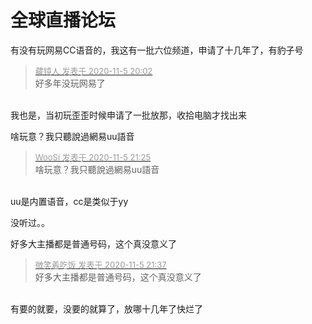 # 全球直播论坛


有没有玩网易CC语音的，我这有一批六位频道，申请了十几年了，有豹子号

<div class="quote"><blockquote><font size="2"><a href="https://www.hostloc.com/forum.php?mod=redirect&amp;goto=findpost&amp;pid=9408392&amp;ptid=762944" target="_blank"><font color="#999999">藏镜人 发表于 2020-11-5 20:02</font></a></font><br />
好多年没玩网易了</blockquote></div><br />
我也是，当初玩歪歪时候申请了一批放那，收拾电脑才找出来<img src="static/image/smiley/default/lol.gif" smilieid="12" border="0" alt="" />

啥玩意？我只聽說過網易uu語音

<div class="quote"><blockquote><font size="2"><a href="https://www.hostloc.com/forum.php?mod=redirect&amp;goto=findpost&amp;pid=9408825&amp;ptid=762944" target="_blank"><font color="#999999">WooSi 发表于 2020-11-5 21:25</font></a></font><br />
啥玩意？我只聽說過網易uu語音</blockquote></div><br />
uu是内置语音，cc是类似于yy

没听过。。<img id="aimg_IphR7" onclick="zoom(this, this.src, 0, 0, 0)" class="zoom" src="https://cdn.jsdelivr.net/gh/hishis/forum-master/public/images/patch.gif" onmouseover="img_onmouseoverfunc(this)" onload="thumbImg(this)" border="0" alt="" />

好多大主播都是普通号码，这个真没意义了

<div class="quote"><blockquote><font size="2"><a href="https://www.hostloc.com/forum.php?mod=redirect&amp;goto=findpost&amp;pid=9408860&amp;ptid=762944" target="_blank"><font color="#999999">微笑着吃饭 发表于 2020-11-5 21:37</font></a></font><br />
好多大主播都是普通号码，这个真没意义了</blockquote></div><br />
有要的就要，没要的就算了，放哪十几年了快烂了<img src="static/image/smiley/default/lol.gif" smilieid="12" border="0" alt="" />
